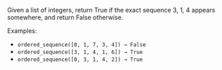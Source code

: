 Given a list of integers, return True if the exact sequence 3, 1, 4 appears somewhere, and return False otherwise.

Examples:
- `ordered_sequence([0, 1, 7, 3, 4]) → False`
- `ordered_sequence([3, 1, 4, 1, 6]) → True`
- `ordered_sequence([0, 3, 1, 4, 2]) → True`

